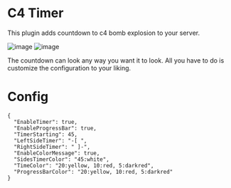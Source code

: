# C4 Timer
This plugin adds countdown to c4 bomb explosion to your server.

![image](https://i.imgur.com/rE9S8ag.jpg)
![image](https://imgur.com/ryfRZSM)

The countdown can look any way you want it to look.
All you have to do is customize the configuration to your liking.

# Config
```
{
  "EnableTimer": true,
  "EnableProgressBar": true,
  "TimerStarting": 45,
  "LeftSideTimer": "-[ ",
  "RightSideTimer": " ]-",
  "EnableColorMessage": true,
  "SidesTimerColor": "45:white",
  "TimeColor": "20:yellow, 10:red, 5:darkred",
  "ProgressBarColor": "20:yellow, 10:red, 5:darkred"
}

